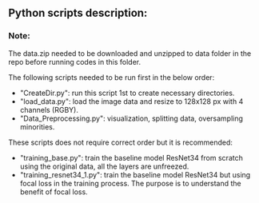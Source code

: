 ## Python scripts description:

### Note:
The data.zip needed to be downloaded and unzipped to data folder in the repo before running codes in this folder.

The following scripts needed to be run first in the below order:
- "CreateDir.py": run this script 1st to create necessary directories.
- "load_data.py": load the image data and resize to 128x128 px with 4 channels (RGBY).
- "Data_Preprocessing.py": visualization, splitting data, oversampling minorities.

These scripts does not require correct order but it is recommended:
- "training_base.py": train the baseline model ResNet34 from scratch using the original data, all the layers are unfreezed.
- "training_resnet34_1.py": train the baseline model ResNet34 but using focal loss in the training process. The purpose is to understand the benefit of focal loss.

